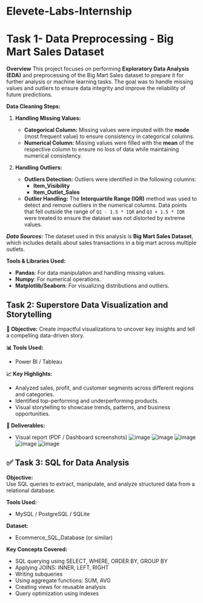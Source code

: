 # Elevete-Labs-Internship

# Task 1- Data Preprocessing - Big Mart Sales Dataset

**Overview**
This project focuses on performing **Exploratory Data Analysis (EDA)** and preprocessing of the Big Mart Sales dataset to prepare it for further analysis or machine learning tasks. The goal was to handle missing values and outliers to ensure data integrity and improve the reliability of future predictions.

**Data Cleaning Steps:**
1. **Handling Missing Values:**
   - **Categorical Column:** Missing values were imputed with the **mode** (most frequent value) to ensure consistency in categorical columns.
   - **Numerical Column:** Missing values were filled with the **mean** of the respective column to ensure no loss of data while maintaining numerical consistency.

2. **Handling Outliers:**
   - **Outliers Detection:** Outliers were identified in the following columns:
     - **Item_Visibility**
     - **Item_Outlet_Sales**
   - **Outlier Handling:** The **Interquartile Range (IQR)** method was used to detect and remove outliers in the numerical columns. Data points that fell outside the range of `Q1 - 1.5 * IQR` and `Q3 + 1.5 * IQR` were treated to ensure the dataset was not distorted by extreme values.

***Data Sources:***
The dataset used in this analysis is **Big Mart Sales Dataset**, which includes details about sales transactions in a big mart across multiple outlets.

**Tools & Libraries Used:**
- **Pandas**: For data manipulation and handling missing values.
- **Numpy**: For numerical operations.
- **Matplotlib/Seaborn**: For visualizing distributions and outliers.



## Task 2: Superstore Data Visualization and Storytelling

**📌 Objective:**
Create impactful visualizations to uncover key insights and tell a compelling data-driven story.

**📊 Tools Used:**
- Power BI / Tableau

**📈 Key Highlights:**
- Analyzed sales, profit, and customer segments across different regions and categories.
- Identified top-performing and underperforming products.
- Visual storytelling to showcase trends, patterns, and business opportunities.

**📁 Deliverables:**
- Visual report (PDF / Dashboard screenshots)
 ![image](https://github.com/user-attachments/assets/17839cee-c2a7-47d9-9872-be7248318adb)
![image](https://github.com/user-attachments/assets/8ed69577-03f4-4c22-bc8e-35f8f8677f3b)
![image](https://github.com/user-attachments/assets/3e238be4-0740-41a4-a280-781be9a32bd1)
![image](https://github.com/user-attachments/assets/d84e6273-e147-4f14-a809-66eec793b480)
![image](https://github.com/user-attachments/assets/18326c8c-b170-49f8-8f63-ad5ebc370cfd)

## ✅ Task 3: SQL for Data Analysis

**Objective:**  
Use SQL queries to extract, manipulate, and analyze structured data from a relational database.

**Tools Used:**  
- MySQL / PostgreSQL / SQLite

**Dataset:**  
- Ecommerce_SQL_Database (or similar)

**Key Concepts Covered:**  
- SQL querying using SELECT, WHERE, ORDER BY, GROUP BY  
- Applying JOINS: INNER, LEFT, RIGHT  
- Writing subqueries  
- Using aggregate functions: SUM, AVG  
- Creating views for reusable analysis  
- Query optimization using indexes
